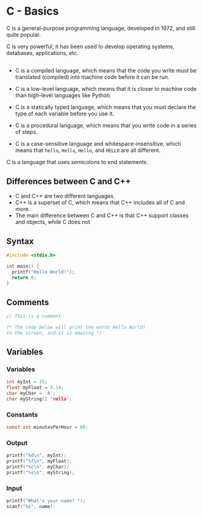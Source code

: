 # C - Basics

C is a general-purpose programming language, developed in 1972, and still quite popular.

C is very powerful; it has been used to develop operating systems, databases, applications, etc.

## 

- C is a compiled language, which means that the code you write must be translated (compiled) into machine code before it can be run.

- C is a low-level language, which means that it is closer to machine code than high-level languages like Python.

- C is a statically typed language, which means that you must declare the type of each variable before you use it.

- C is a procedural language, which means that you write code in a series of steps.

- C is a case-sensitive language and whitespace-insensitive, which means that `hello`, `Hello`, ` Hello `, and `HELLO` are all different.

C is a language that uses semicolons to end statements.

## Differences between C and C++

- C and C++ are two different languages.
- C++ is a superset of C, which means that C++ includes all of C and more.
- The main difference between C and C++ is that C++ support classes and objects, while C does not

## Syntax

```c
#include <stdio.h>

int main() {
  printf("Hello World!");
  return 0;
}
```

## Comments

```c
// This is a comment

/* The code below will print the words Hello World!
to the screen, and it is amazing */
```

## Variables

### Variables

```c
int myInt = 15;
float myFloat = 3.14;
char myChar = 'A';
char myString[] 'Hello';
```

### Constants

```c
const int minutesPerHour = 60;
```

### Output

```c
printf("%d\n", myInt);
printf("%f\n", myFloat);
printf("%c\n", myChar);
printf("%s\n", myString);
```

### Input

```c
printf("What's your name? ");
scanf("%s", name);
```